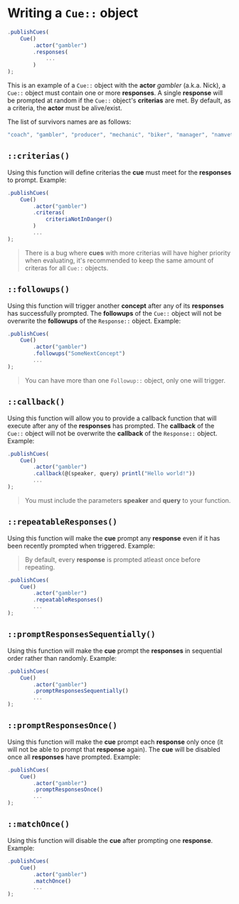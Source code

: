 # Writing a `Cue::` object

```javascript
.publishCues(
    Cue()
        .actor("gambler")
        .responses(
            ...
        )
);
```

This is an example of a `Cue::` object with the **actor** *gambler* (a.k.a. Nick), a `Cue::` object must contain one or more **responses**. A single **response** will be prompted at random if the `Cue::` object's **criterias** are met. By default, as a criteria, the **actor** must be alive/exist.

The list of survivors names are as follows:

```javascript
"coach", "gambler", "producer", "mechanic", "biker", "manager", "namvet", "teengirl"
```

## **`::criterias()`**

Using this function will define criterias the **cue** must meet for the **responses** to prompt. Example:

```javascript
.publishCues(
    Cue()
        .actor("gambler")
        .criteras(
            criteriaNotInDanger()
        )
        ...
);
```

> There is a bug where **cues** with more criterias will have higher priority when evaluating, it's recommended to keep the same amount of criteras for all `Cue::` objects.

## **`::followups()`**

Using this function will trigger another **concept** after any of its **responses** has successfully prompted. The **followups** of the `Cue::` object will not be overwrite the **followups** of the `Response::` object. Example:

```javascript
.publishCues(
    Cue()
        .actor("gambler")
        .followups("SomeNextConcept")
        ...
);
```

> You can have more than one `Followup::` object, only one will trigger.

## **`::callback()`**

Using this function will allow you to provide a callback function that will execute after any of the **responses** has prompted. The **callback** of the `Cue::` object will not be overwrite the **callback** of the `Response::` object. Example:

```javascript
.publishCues(
    Cue()
        .actor("gambler")
        .callback(@(speaker, query) printl("Hello world!"))
        ...
);
```

> You must include the parameters **speaker** and **query** to your function.

## **`::repeatableResponses()`**

Using this function will make the **cue** prompt any **response** even if it has been recently prompted when triggered. Example:

> By default, every **response** is prompted atleast once before repeating.

```javascript
.publishCues(
    Cue()
        .actor("gambler")
        .repeatableResponses()
        ...
);
```

## **`::promptResponsesSequentially()`**

Using this function will make the **cue** prompt the **responses** in sequential order rather than randomly. Example:

```javascript
.publishCues(
    Cue()
        .actor("gambler")
        .promptResponsesSequentially()
        ...
);
```

## **`::promptResponsesOnce()`**

Using this function will make the **cue** prompt each **response** only once (it will not be able to prompt that **response** again). The **cue** will be disabled once all **responses** have prompted. Example:

```javascript
.publishCues(
    Cue()
        .actor("gambler")
        .promptResponsesOnce()
        ...
);
```

## **`::matchOnce()`**

Using this function will disable the **cue** after prompting one **response**. Example:

```javascript
.publishCues(
    Cue()
        .actor("gambler")
        .matchOnce()
        ...
);
```
